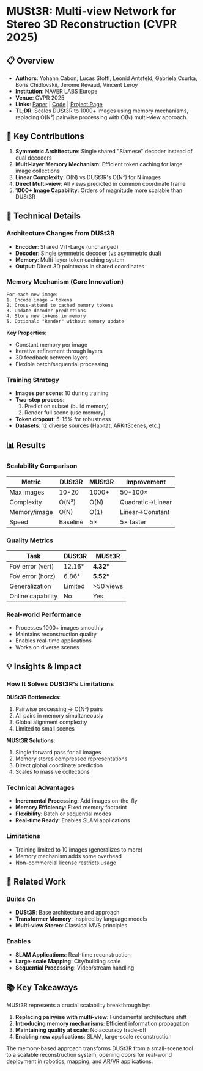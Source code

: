 # MUSt3R: Multi-view Network for Stereo 3D Reconstruction (CVPR 2025)

## 📋 Overview
- **Authors**: Yohann Cabon, Lucas Stoffl, Leonid Antsfeld, Gabriela Csurka, Boris Chidlovskii, Jerome Revaud, Vincent Leroy
- **Institution**: NAVER LABS Europe
- **Venue**: CVPR 2025
- **Links**: [Paper](https://arxiv.org/abs/2503.01661) | [Code](https://github.com/naver/must3r) | [Project Page](https://dust3r.europe.naverlabs.com/)
- **TL;DR**: Scales DUSt3R to 1000+ images using memory mechanisms, replacing O(N²) pairwise processing with O(N) multi-view approach.

## 🎯 Key Contributions

1. **Symmetric Architecture**: Single shared "Siamese" decoder instead of dual decoders
2. **Multi-layer Memory Mechanism**: Efficient token caching for large image collections
3. **Linear Complexity**: O(N) vs DUSt3R's O(N²) for N images
4. **Direct Multi-view**: All views predicted in common coordinate frame
5. **1000+ Image Capability**: Orders of magnitude more scalable than DUSt3R

## 🔧 Technical Details

### Architecture Changes from DUSt3R
- **Encoder**: Shared ViT-Large (unchanged)
- **Decoder**: Single symmetric decoder (vs asymmetric dual)
- **Memory**: Multi-layer token caching system
- **Output**: Direct 3D pointmaps in shared coordinates

### Memory Mechanism (Core Innovation)
```
For each new image:
1. Encode image → tokens
2. Cross-attend to cached memory tokens
3. Update decoder predictions
4. Store new tokens in memory
5. Optional: "Render" without memory update
```

**Key Properties**:
- Constant memory per image
- Iterative refinement through layers
- 3D feedback between layers
- Flexible batch/sequential processing

### Training Strategy
- **Images per scene**: 10 during training
- **Two-step process**:
  1. Predict on subset (build memory)
  2. Render full scene (use memory)
- **Token dropout**: 5-15% for robustness
- **Datasets**: 12 diverse sources (Habitat, ARKitScenes, etc.)

## 📊 Results

### Scalability Comparison
| Metric | DUSt3R | MUSt3R | Improvement |
|--------|---------|---------|-------------|
| Max images | 10-20 | 1000+ | 50-100× |
| Complexity | O(N²) | O(N) | Quadratic→Linear |
| Memory/image | O(N) | O(1) | Linear→Constant |
| Speed | Baseline | 5× | 5× faster |

### Quality Metrics
| Task | DUSt3R | MUSt3R |
|------|---------|---------|
| FoV error (vert) | 12.16° | **4.32°** |
| FoV error (horz) | 6.86° | **5.52°** |
| Generalization | Limited | >50 views |
| Online capability | No | Yes |

### Real-world Performance
- Processes 1000+ images smoothly
- Maintains reconstruction quality
- Enables real-time applications
- Works on diverse scenes

## 💡 Insights & Impact

### How It Solves DUSt3R's Limitations

**DUSt3R Bottlenecks**:
1. Pairwise processing → O(N²) pairs
2. All pairs in memory simultaneously
3. Global alignment complexity
4. Limited to small scenes

**MUSt3R Solutions**:
1. Single forward pass for all images
2. Memory stores compressed representations
3. Direct global coordinate prediction
4. Scales to massive collections

### Technical Advantages
- **Incremental Processing**: Add images on-the-fly
- **Memory Efficiency**: Fixed memory footprint
- **Flexibility**: Batch or sequential modes
- **Real-time Ready**: Enables SLAM applications

### Limitations
- Training limited to 10 images (generalizes to more)
- Memory mechanism adds some overhead
- Non-commercial license restricts usage

## 🔗 Related Work

### Builds On
- **DUSt3R**: Base architecture and approach
- **Transformer Memory**: Inspired by language models
- **Multi-view Stereo**: Classical MVS principles

### Enables
- **SLAM Applications**: Real-time reconstruction
- **Large-scale Mapping**: City/building scale
- **Sequential Processing**: Video/stream handling

## 📚 Key Takeaways

MUSt3R represents a crucial scalability breakthrough by:
1. **Replacing pairwise with multi-view**: Fundamental architecture shift
2. **Introducing memory mechanisms**: Efficient information propagation
3. **Maintaining quality at scale**: No accuracy trade-off
4. **Enabling new applications**: SLAM, large-scale reconstruction

The memory-based approach transforms DUSt3R from a small-scene tool to a scalable reconstruction system, opening doors for real-world deployment in robotics, mapping, and AR/VR applications.